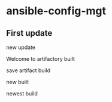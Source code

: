 # ansible-config-mgt
## First update
new update

Welcome to artifactory built

save artifact build

new built

newest build
